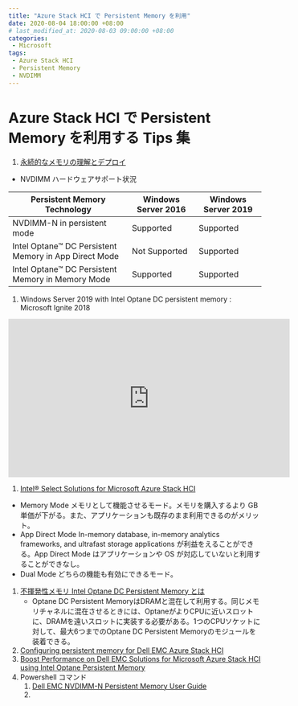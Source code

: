 ```yaml
---
title: "Azure Stack HCI で Persistent Memory を利用"
date: 2020-08-04 18:00:00 +08:00
# last_modified_at: 2020-08-03 09:00:00 +08:00
categories: 
 - Microsoft 
tags: 
 - Azure Stack HCI
 - Persistent Memory
 - NVDIMM
---
```

# Azure Stack HCI で Persistent Memory を利用する Tips 集

1. [永続的なメモリの理解とデプロイ](https://docs.microsoft.com/ja-jp/windows-server/storage/storage-spaces/deploy-pmem)
+ NVDIMM ハードウェアサポート状況  

|Persistent Memory Technology|Windows Server 2016|Windows Server 2019|
|---|---|---|
|NVDIMM-N in persistent mode|Supported|Supported|
|Intel Optane™ DC Persistent Memory in App Direct Mode|Not Supported|Supported|
|Intel Optane™ DC Persistent Memory in Memory Mode|Supported|Supported|  


1. Windows Server 2019 with Intel Optane DC persistent memory : Microsoft Ignite 2018
<iframe width="560" height="315" src="https://www.youtube.com/embed/8WMXkMLJORc" frameborder="0" allow="accelerometer; autoplay; encrypted-media; gyroscope; picture-in-picture" allowfullscreen></iframe>

1. [Intel® Select Solutions for Microsoft Azure Stack HCI](https://builders.intel.com/docs/select-solutions-microsoft-azure-stack-hci.pdf)
+ Memory Mode
    メモリとして機能させるモード。メモリを購入するより GB 単価が下がる。また、アプリケーションも既存のまま利用できるのがメリット。
+ App Direct Mode
    In-memory database, in-memory analytics frameworks, and ultrafast storage applications が利益をえることができる。App Direct Mode はアプリケーションや OS が対応していないと利用することができなし。
+ Dual Mode
    どちらの機能も有効にできるモード。
1. [不揮発性メモリ Intel Optane DC Persistent Memory とは](https://pc.watch.impress.co.jp/docs/news/1177812.html)
    + Optane DC Persistent MemoryはDRAMと混在して利用する。同じメモリチャネルに混在させるときには、OptaneがよりCPUに近いスロットに、DRAMを遠いスロットに実装する必要がある。1つのCPUソケットに対して、最大6つまでのOptane DC Persistent Memoryのモジュールを装着できる。
1. [Configuring persistent memory for Dell EMC Azure Stack HCI](https://infohub.delltechnologies.com/l/deployment-guide-234/configuring-persistent-memory-for-azure-stack-hci-1)
1. [Boost Performance on Dell EMC Solutions for Microsoft Azure Stack HCI using Intel Optane Persistent Memory](https://infohub.delltechnologies.com/p/boost-performance-on-dell-emc-solutions-for-microsoft-azure-stack-hci-using-intel-optane-persistent-memory/)
1. Powershell コマンド
    1. [Dell EMC NVDIMM-N Persistent Memory User Guide](https://www.dell.com/support/manuals/in/en/indhs1/poweredge-r940/nvdimm-n_ug_pub/powershell-cmdlets?guid=guid-325e2516-07ae-4b68-b696-009ba6d43ca1&lang=en-us)
    1. 



